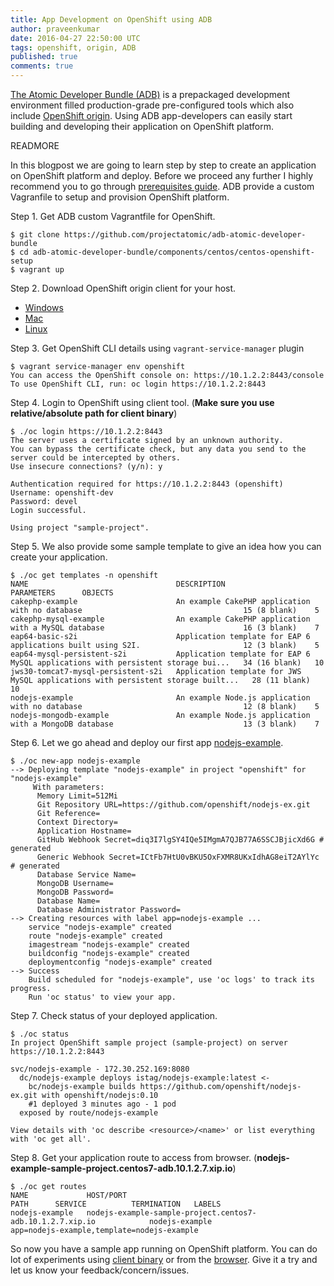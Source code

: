 ```yaml
---
title: App Development on OpenShift using ADB
author: praveenkumar
date: 2016-04-27 22:50:00 UTC
tags: openshift, origin, ADB
published: true
comments: true
---
```


[The Atomic Developer Bundle (ADB)](https://github.com/projectatomic/adb-atomic-developer-bundle) is a prepackaged development environment filled production-grade pre-configured tools which also include [OpenShift origin](https://github.com/openshift/origin). Using ADB app-developers can easily start building and developing their application on OpenShift platform.

READMORE

In this blogpost we are going to learn step by step to create an application on OpenShift platform and deploy. Before we proceed any further I highly recommend you to go through [prerequisites guide](https://github.com/projectatomic/adb-atomic-developer-bundle/blob/master/docs/installing.rst). ADB provide a custom Vagranfile to setup and provision OpenShift platform.

Step 1. Get ADB custom Vagrantfile for OpenShift.

```
$ git clone https://github.com/projectatomic/adb-atomic-developer-bundle
$ cd adb-atomic-developer-bundle/components/centos/centos-openshift-setup
$ vagrant up
```

Step 2. Download OpenShift origin client for your host. 

- [Windows](https://github.com/openshift/origin/releases/download/v1.1.1/openshift-origin-client-tools-v1.1.1-e1d9873-windows.zip)
- [Mac](https://github.com/openshift/origin/releases/download/v1.1.1/openshift-origin-client-tools-v1.1.1-e1d9873-mac.zip)
- [Linux](https://github.com/openshift/origin/releases/download/v1.1.1/openshift-origin-client-tools-v1.1.1-e1d9873-linux-64bit.tar.gz)

Step 3. Get OpenShift CLI details using `vagrant-service-manager` plugin

```
$ vagrant service-manager env openshift
You can access the OpenShift console on: https://10.1.2.2:8443/console
To use OpenShift CLI, run: oc login https://10.1.2.2:8443

```

Step 4. Login to OpenShift using client tool. (**Make sure you use relative/absolute path for client binary**)

```
$ ./oc login https://10.1.2.2:8443
The server uses a certificate signed by an unknown authority.
You can bypass the certificate check, but any data you send to the server could be intercepted by others.
Use insecure connections? (y/n): y

Authentication required for https://10.1.2.2:8443 (openshift)
Username: openshift-dev
Password: devel
Login successful.

Using project "sample-project".

```

Step 5. We also provide some sample template to give an idea how you can create your application.

```
$ ./oc get templates -n openshift
NAME                                 DESCRIPTION                                                                        PARAMETERS      OBJECTS
cakephp-example                      An example CakePHP application with no database                                    15 (8 blank)    5
cakephp-mysql-example                An example CakePHP application with a MySQL database                               16 (3 blank)    7
eap64-basic-s2i                      Application template for EAP 6 applications built using S2I.                       12 (3 blank)    5
eap64-mysql-persistent-s2i           Application template for EAP 6 MySQL applications with persistent storage bui...   34 (16 blank)   10
jws30-tomcat7-mysql-persistent-s2i   Application template for JWS MySQL applications with persistent storage built...   28 (11 blank)   10
nodejs-example                       An example Node.js application with no database                                    12 (8 blank)    5
nodejs-mongodb-example               An example Node.js application with a MongoDB database                             13 (3 blank)    7

```

Step 6. Let we go ahead and deploy our first app [nodejs-example](https://github.com/openshift/nodejs-ex).

```
$ ./oc new-app nodejs-example
--> Deploying template "nodejs-example" in project "openshift" for "nodejs-example"
     With parameters:
      Memory Limit=512Mi
      Git Repository URL=https://github.com/openshift/nodejs-ex.git
      Git Reference=
      Context Directory=
      Application Hostname=
      GitHub Webhook Secret=diq3I7lgSY4IQe5IMgmA7QJB77A6SSCJBjicXd6G # generated
      Generic Webhook Secret=ICtFb7HtU0vBKU5OxFXMR8UKxIdhAG8eiT2AYlYc # generated
      Database Service Name=
      MongoDB Username=
      MongoDB Password=
      Database Name=
      Database Administrator Password=
--> Creating resources with label app=nodejs-example ...
    service "nodejs-example" created
    route "nodejs-example" created
    imagestream "nodejs-example" created
    buildconfig "nodejs-example" created
    deploymentconfig "nodejs-example" created
--> Success
    Build scheduled for "nodejs-example", use 'oc logs' to track its progress.
    Run 'oc status' to view your app.
```

Step 7. Check status of your deployed application.

```
$ ./oc status
In project OpenShift sample project (sample-project) on server https://10.1.2.2:8443

svc/nodejs-example - 172.30.252.169:8080
  dc/nodejs-example deploys istag/nodejs-example:latest <-
    bc/nodejs-example builds https://github.com/openshift/nodejs-ex.git with openshift/nodejs:0.10 
    #1 deployed 3 minutes ago - 1 pod
  exposed by route/nodejs-example

View details with 'oc describe <resource>/<name>' or list everything with 'oc get all'.
```

Step 8. Get your application route to access from browser. (**nodejs-example-sample-project.centos7-adb.10.1.2.7.xip.io**)

```
$ ./oc get routes
NAME             HOST/PORT                                                       PATH      SERVICE          TERMINATION   LABELS
nodejs-example   nodejs-example-sample-project.centos7-adb.10.1.2.7.xip.io            nodejs-example                 app=nodejs-example,template=nodejs-example
```

So now you have a sample app running on OpenShift platform. You can do lot of experiments using [client binary](https://docs.openshift.org/latest/cli_reference/index.html) or from the [browser](https://docs.openshift.org/latest/getting_started/developers/developers_console.html). Give it a try and let us know your feedback/concern/issues.
